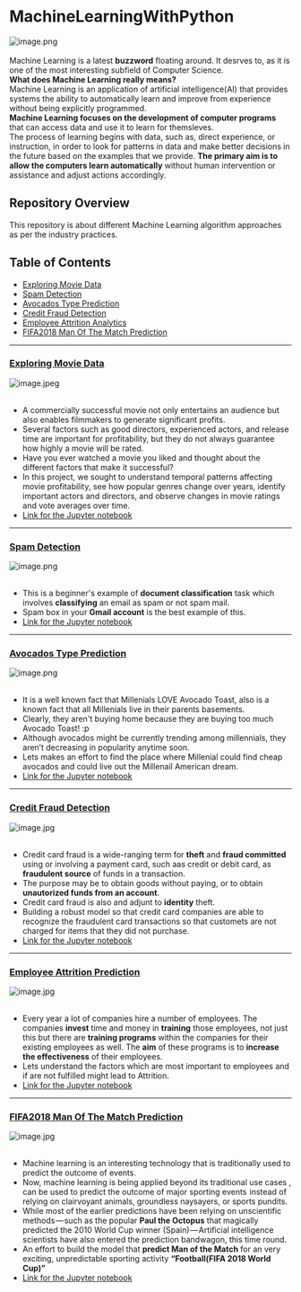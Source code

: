 # MachineLearningWithPython
![image.png](images/ml.png)<br><br>
Machine Learning is a latest __buzzword__ floating around. It desrves to, as it is one of the most interesting subfield of Computer Science.<br>
__What does Machine Learning really means?__<br>
Machine Learning is an application of artificial intelligence(AI) that provides systems the ability  to automatically learn and improve from experience without being explicitly programmed.<br>
__Machine Learning focuses on the development of computer programs__ that can access data and use it to learn for themsleves.<br>
The process of learning begins with data, such as, direct experience, or instruction, in order to look for patterns in data and make better decisions in the future based on the examples that we provide. __The primary aim is to allow the computers learn automatically__ without human intervention or assistance and adjust actions accordingly.

## Repository Overview
This repository is about different Machine Learning algorithm approaches as per the industry practices.

## Table of Contents
- [Exploring Movie Data](#section1)<br>
- [Spam Detection](#section2)<br>
- [Avocados Type Prediction](#section3)<br>
- [Credit Fraud Detection](#section4)<br>
- [Employee Attrition Analytics](#section5)<br>
- [FIFA2018 Man Of The Match Prediction](#section6)<br>


___
<a id=section1></a>
### [Exploring Movie Data](./MoviesAnalytics)
![image.jpeg](images/movie.jpeg)<br><br>
- A commercially successful movie not only entertains an audience but also enables filmmakers to generate significant profits.
- Several factors such as good directors, experienced actors, and release time are important for profitability, but they do not 
  always guarantee how highly a movie will be rated.
- Have you ever watched a movie you liked and thought about the different factors that make it successful?
- In this project, we sought to understand temporal patterns affecting movie profitability, see how popular genres change over 
  years, identify important actors and directors, and observe changes in movie ratings and vote averages over time.
- [Link for the Jupyter notebook](./MoviesAnalytics/Movie_data_analysis.ipynb)
 
 
___
<a id=section2></a>
### [Spam Detection](./SpamDetection)
![image.png](images/spam1.jpg)<br><br>
- This is a beginner's example of __document classification__ task which involves __classifying__ an email as spam or not spam mail.
- Spam box in your __Gmail account__ is the best example of this.
- [Link for the Jupyter notebook](./SpamDetection/SpamDetection.ipynb)


___
<a id=section3></a>
### [Avocados Type Prediction](./AvocadosTypePrediction)
![image.png](images/avocado.jpg)<br><br>
- It is a well known fact that Millenials LOVE Avocado Toast, also is a known fact that all Millenials live in their parents basements.
- Clearly, they aren't buying home because they are buying too much Avocado Toast! :p
- Although avocados might be currently trending among millennials, they aren’t decreasing in popularity anytime soon.
- Lets makes an effort to find the place where Millenial could find cheap avocados and could live out the Millenail American dream.
- [Link for the Jupyter notebook](./AvocadosTypePrediction/AvocadosTypeDetection.ipynb)


___
<a id=section4></a>
### [Credit Fraud Detection](./CreditCardFraudDetection)
![image.jpg](images/fraud.jpg)<br><br>
- Credit card fraud is a wide-ranging term for __theft__ and __fraud committed__ using or involving a payment card, such aas credit or     debit card, as  __fraudulent source__ of funds in a transaction. 
- The purpose may be to obtain goods without paying, or to obtain __unautorized funds from an account__.
- Credit card fraud is also and adjunt to __identity__ theft.
- Building a robust model so that credit card companies are able to recognize the fraudulent card transactions so that customets are not   charged for items that they did not purchase.
- [Link for the Jupyter notebook](./CreditCardFraudDetection/CreditFraud.ipynb)


___
<a id=section5></a>
### [Employee Attrition Prediction](./EmployeeAttritionAnalytics)
![image.jpg](images/Attrition.png)<br><br>
- Every year a lot of companies hire a number of employees. The companies __invest__ time and money in __training__ those employees, 
  not just this but there are __training programs__ within the companies for their existing employees as well. The __aim__ of these       programs is to __increase the effectiveness__ of their employees.  
- Lets understand the factors which are most important to employees and if are not fulfilled might lead to Attrition.
- [Link for the Jupyter notebook](./EmployeeAttritionPrediction/EmployeeAttrition.ipynb)


___
<a id=section6></a>
### [FIFA2018 Man Of The Match Prediction](./FIFA2018_Statistics)
![image.jpg](images/Fifa.jpg)<br><br>
- Machine learning is an interesting technology that is traditionally used to predict the outcome of events.  
- Now, machine learning is being applied beyond its traditional use cases , can be used to predict the outcome of major sporting events    instead of relying on clairvoyant animals, groundless naysayers, or sports pundits.
- While most of the earlier predictions have been relying on unscientific methods — such as the popular __Paul the Octopus__ that         magically predicted the 2010 World Cup winner (Spain) — Artificial intelligence scientists have also entered the prediction bandwagon,   this time round.
- An effort to build the model that __predict Man of the Match__ for an very exciting, unpredictable sporting activity __“Football(FIFA   2018 World Cup)”__ 
- [Link for the Jupyter notebook](./FIFA2018_Statistics/FIFA2018_Analysis.ipynb)




